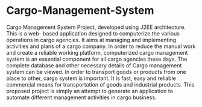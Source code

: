 # Cargo-Management-System
Cargo Management System Project, developed using J2EE architecture. This is a web- based application designed to computerize the various operations in cargo agencies. It aims at managing and implementing activities and plans of a cargo company. In order to reduce the manual work and create a reliable working platform, computerized cargo management system is an essential component for all cargo agencies these days. The complete database and other necessary details of Cargo management system can be viewed. In order to transport goods or products from one place to other, cargo system is important. It is fast, easy and reliable commercial means for transportation of goods and industrial products. This proposed project is simply an attempt to generate an application to automate different management activities in cargo business.
